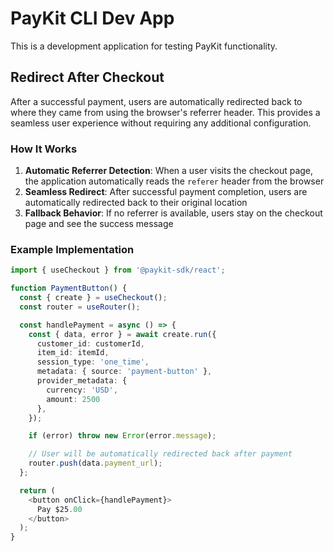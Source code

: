 # PayKit CLI Dev App

This is a development application for testing PayKit functionality.

## Redirect After Checkout

After a successful payment, users are automatically redirected back to where they came from using the browser's referrer header. This provides a seamless user experience without requiring any additional configuration.

### How It Works

1. **Automatic Referrer Detection**: When a user visits the checkout page, the application automatically reads the `referer` header from the browser
2. **Seamless Redirect**: After successful payment completion, users are automatically redirected back to their original location
3. **Fallback Behavior**: If no referrer is available, users stay on the checkout page and see the success message

### Example Implementation

```typescript
import { useCheckout } from '@paykit-sdk/react';

function PaymentButton() {
  const { create } = useCheckout();
  const router = useRouter();

  const handlePayment = async () => {
    const { data, error } = await create.run({
      customer_id: customerId,
      item_id: itemId,
      session_type: 'one_time',
      metadata: { source: 'payment-button' },
      provider_metadata: {
        currency: 'USD',
        amount: 2500
      },
    });

    if (error) throw new Error(error.message);

    // User will be automatically redirected back after payment
    router.push(data.payment_url);
  };

  return (
    <button onClick={handlePayment}>
      Pay $25.00
    </button>
  );
}
```

